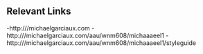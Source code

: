 
## Relevant Links
-http:///michaelgarciaux.com
-http:///michaelgarciaux.com/aau/wnm608/michaaaeel1
-http:///michaelgarciaux.com/aau/wnm608/michaaaeel1/styleguide
